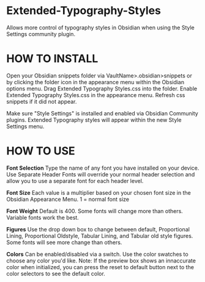 # Extended-Typography-Styles
Allows more control of typography styles in Obsidian when using the Style Settings community plugin.

# HOW TO INSTALL

Open your Obsidian snippets folder via VaultName>.obsidian>snippets
or by clicking the folder icon in the appearance menu within the Obsidian options menu.
Drag Extended Typography Styles.css into the folder.
Enable Extended Typography Styles.css in the appearance menu. Refresh css snippets if it did not appear.

Make sure "Style Settings" is installed and enabled via Obsidian Community plugins.
Extended Typography styles will appear within the new Style Settings menu.


# HOW TO USE

**Font Selection**
Type the name of any font you have installed on your device.
Use Separate Header Fonts will override your normal header selection and allow you to use a separate font for each header level.

**Font Size**
Each value is a multiplier based on your chosen font size in the Obsidian Appearance Menu.
1 = normal font size

**Font Weight**
Default is 400. Some fonts will change more than others. Variable fonts work the best.

**Figures**
Use the drop down box to change between default, Proportional Lining, Proportional Oldstyle, Tabular Lining, and Tabular old style figures.
Some fonts will see more change than others.

**Colors**
Can be enabled/disabled via a switch.
Use the color swatches to choose any color you'd like.
Note: If the preview box shows an innaccurate color when initialized,
you can press the reset to default button next to the color selectors to see the default color.
